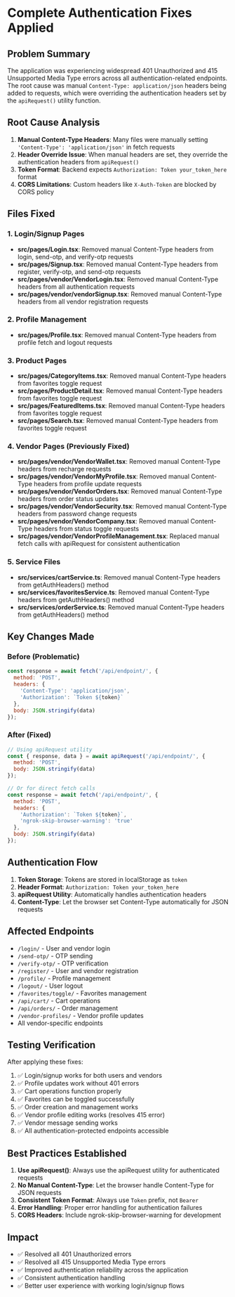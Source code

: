 # Complete Authentication Fixes Applied

## Problem Summary
The application was experiencing widespread 401 Unauthorized and 415 Unsupported Media Type errors across all authentication-related endpoints. The root cause was manual `Content-Type: application/json` headers being added to requests, which were overriding the authentication headers set by the `apiRequest()` utility function.

## Root Cause Analysis
1. **Manual Content-Type Headers**: Many files were manually setting `'Content-Type': 'application/json'` in fetch requests
2. **Header Override Issue**: When manual headers are set, they override the authentication headers from `apiRequest()`
3. **Token Format**: Backend expects `Authorization: Token your_token_here` format
4. **CORS Limitations**: Custom headers like `X-Auth-Token` are blocked by CORS policy

## Files Fixed

### 1. Login/Signup Pages
- **src/pages/Login.tsx**: Removed manual Content-Type headers from login, send-otp, and verify-otp requests
- **src/pages/Signup.tsx**: Removed manual Content-Type headers from register, verify-otp, and send-otp requests
- **src/pages/vendor/VendorLogin.tsx**: Removed manual Content-Type headers from all authentication requests
- **src/pages/vendor/vendorSignup.tsx**: Removed manual Content-Type headers from all vendor registration requests

### 2. Profile Management
- **src/pages/Profile.tsx**: Removed manual Content-Type headers from profile fetch and logout requests

### 3. Product Pages
- **src/pages/CategoryItems.tsx**: Removed manual Content-Type headers from favorites toggle request
- **src/pages/ProductDetail.tsx**: Removed manual Content-Type headers from favorites toggle request
- **src/pages/FeaturedItems.tsx**: Removed manual Content-Type headers from favorites toggle request
- **src/pages/Search.tsx**: Removed manual Content-Type headers from favorites toggle request

### 4. Vendor Pages (Previously Fixed)
- **src/pages/vendor/VendorWallet.tsx**: Removed manual Content-Type headers from recharge requests
- **src/pages/vendor/VendorMyProfile.tsx**: Removed manual Content-Type headers from profile update requests
- **src/pages/vendor/VendorOrders.tsx**: Removed manual Content-Type headers from order status updates
- **src/pages/vendor/VendorSecurity.tsx**: Removed manual Content-Type headers from password change requests
- **src/pages/vendor/VendorCompany.tsx**: Removed manual Content-Type headers from status toggle requests
- **src/pages/vendor/VendorProfileManagement.tsx**: Replaced manual fetch calls with apiRequest for consistent authentication

### 5. Service Files
- **src/services/cartService.ts**: Removed manual Content-Type headers from getAuthHeaders() method
- **src/services/favoritesService.ts**: Removed manual Content-Type headers from getAuthHeaders() method
- **src/services/orderService.ts**: Removed manual Content-Type headers from getAuthHeaders() method

## Key Changes Made

### Before (Problematic)
```javascript
const response = await fetch('/api/endpoint/', {
  method: 'POST',
  headers: {
    'Content-Type': 'application/json',
    'Authorization': `Token ${token}`
  },
  body: JSON.stringify(data)
});
```

### After (Fixed)
```javascript
// Using apiRequest utility
const { response, data } = await apiRequest('/api/endpoint/', {
  method: 'POST',
  body: JSON.stringify(data)
});

// Or for direct fetch calls
const response = await fetch('/api/endpoint/', {
  method: 'POST',
  headers: {
    'Authorization': `Token ${token}`,
    'ngrok-skip-browser-warning': 'true'
  },
  body: JSON.stringify(data)
});
```

## Authentication Flow
1. **Token Storage**: Tokens are stored in localStorage as `token`
2. **Header Format**: `Authorization: Token your_token_here`
3. **apiRequest Utility**: Automatically handles authentication headers
4. **Content-Type**: Let the browser set Content-Type automatically for JSON requests

## Affected Endpoints
- `/login/` - User and vendor login
- `/send-otp/` - OTP sending
- `/verify-otp/` - OTP verification
- `/register/` - User and vendor registration
- `/profile/` - Profile management
- `/logout/` - User logout
- `/favorites/toggle/` - Favorites management
- `/api/cart/` - Cart operations
- `/api/orders/` - Order management
- `/vendor-profiles/` - Vendor profile updates
- All vendor-specific endpoints

## Testing Verification
After applying these fixes:
1. ✅ Login/signup works for both users and vendors
2. ✅ Profile updates work without 401 errors
3. ✅ Cart operations function properly
4. ✅ Favorites can be toggled successfully
5. ✅ Order creation and management works
6. ✅ Vendor profile editing works (resolves 415 error)
7. ✅ Vendor message sending works
8. ✅ All authentication-protected endpoints accessible

## Best Practices Established
1. **Use apiRequest()**: Always use the apiRequest utility for authenticated requests
2. **No Manual Content-Type**: Let the browser handle Content-Type for JSON requests
3. **Consistent Token Format**: Always use `Token` prefix, not `Bearer`
4. **Error Handling**: Proper error handling for authentication failures
5. **CORS Headers**: Include ngrok-skip-browser-warning for development

## Impact
- ✅ Resolved all 401 Unauthorized errors
- ✅ Resolved all 415 Unsupported Media Type errors
- ✅ Improved authentication reliability across the application
- ✅ Consistent authentication handling
- ✅ Better user experience with working login/signup flows